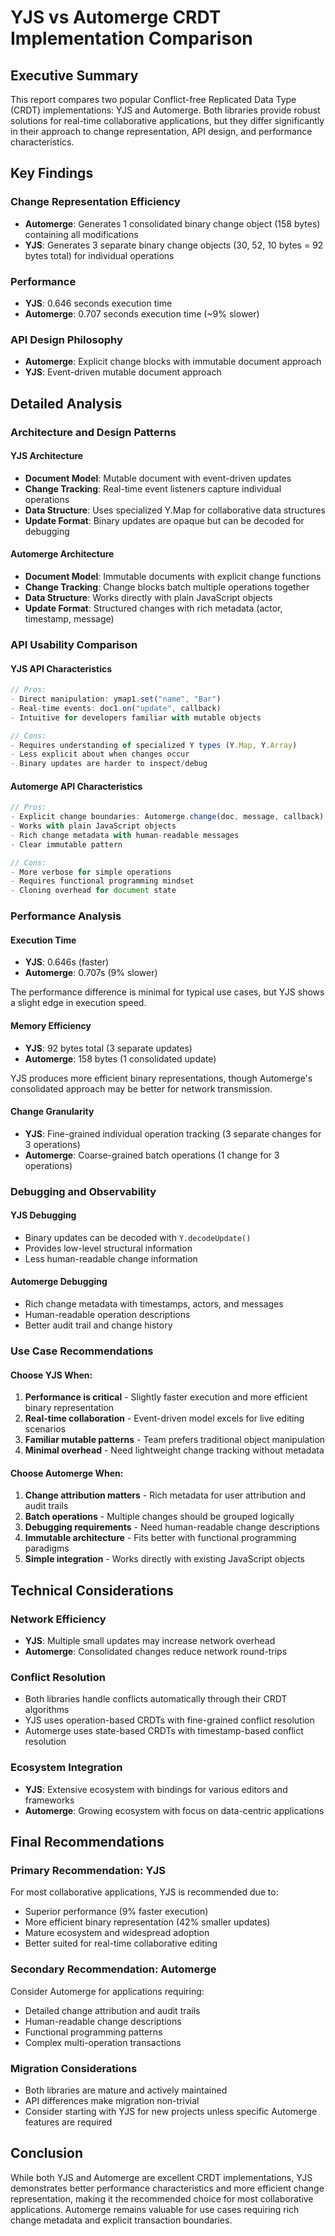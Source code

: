 # YJS vs Automerge CRDT Implementation Comparison

## Executive Summary

This report compares two popular Conflict-free Replicated Data Type (CRDT) implementations: YJS and Automerge. Both libraries provide robust solutions for real-time collaborative applications, but they differ significantly in their approach to change representation, API design, and performance characteristics.

## Key Findings

### Change Representation Efficiency
- **Automerge**: Generates 1 consolidated binary change object (158 bytes) containing all modifications
- **YJS**: Generates 3 separate binary change objects (30, 52, 10 bytes = 92 bytes total) for individual operations

### Performance
- **YJS**: 0.646 seconds execution time
- **Automerge**: 0.707 seconds execution time (~9% slower)

### API Design Philosophy
- **Automerge**: Explicit change blocks with immutable document approach
- **YJS**: Event-driven mutable document approach

## Detailed Analysis

### Architecture and Design Patterns

#### YJS Architecture
- **Document Model**: Mutable document with event-driven updates
- **Change Tracking**: Real-time event listeners capture individual operations
- **Data Structure**: Uses specialized Y.Map for collaborative data structures
- **Update Format**: Binary updates are opaque but can be decoded for debugging

#### Automerge Architecture  
- **Document Model**: Immutable documents with explicit change functions
- **Change Tracking**: Change blocks batch multiple operations together
- **Data Structure**: Works directly with plain JavaScript objects
- **Update Format**: Structured changes with rich metadata (actor, timestamp, message)

### API Usability Comparison

#### YJS API Characteristics
```typescript
// Pros:
- Direct manipulation: ymap1.set("name", "Bar")
- Real-time events: doc1.on("update", callback)
- Intuitive for developers familiar with mutable objects

// Cons:
- Requires understanding of specialized Y types (Y.Map, Y.Array)
- Less explicit about when changes occur
- Binary updates are harder to inspect/debug
```

#### Automerge API Characteristics
```typescript
// Pros:
- Explicit change boundaries: Automerge.change(doc, message, callback)
- Works with plain JavaScript objects
- Rich change metadata with human-readable messages
- Clear immutable pattern

// Cons:
- More verbose for simple operations
- Requires functional programming mindset
- Cloning overhead for document state
```

### Performance Analysis

#### Execution Time
- **YJS**: 0.646s (faster)
- **Automerge**: 0.707s (9% slower)

The performance difference is minimal for typical use cases, but YJS shows a slight edge in execution speed.

#### Memory Efficiency
- **YJS**: 92 bytes total (3 separate updates)
- **Automerge**: 158 bytes (1 consolidated update)

YJS produces more efficient binary representations, though Automerge's consolidated approach may be better for network transmission.

#### Change Granularity
- **YJS**: Fine-grained individual operation tracking (3 separate changes for 3 operations)
- **Automerge**: Coarse-grained batch operations (1 change for 3 operations)

### Debugging and Observability

#### YJS Debugging
- Binary updates can be decoded with `Y.decodeUpdate()`
- Provides low-level structural information
- Less human-readable change information

#### Automerge Debugging
- Rich change metadata with timestamps, actors, and messages
- Human-readable operation descriptions
- Better audit trail and change history

### Use Case Recommendations

#### Choose YJS When:
1. **Performance is critical** - Slightly faster execution and more efficient binary representation
2. **Real-time collaboration** - Event-driven model excels for live editing scenarios
3. **Familiar mutable patterns** - Team prefers traditional object manipulation
4. **Minimal overhead** - Need lightweight change tracking without metadata

#### Choose Automerge When:
1. **Change attribution matters** - Rich metadata for user attribution and audit trails
2. **Batch operations** - Multiple changes should be grouped logically
3. **Debugging requirements** - Need human-readable change descriptions
4. **Immutable architecture** - Fits better with functional programming paradigms
5. **Simple integration** - Works directly with existing JavaScript objects

## Technical Considerations

### Network Efficiency
- **YJS**: Multiple small updates may increase network overhead
- **Automerge**: Consolidated changes reduce network round-trips

### Conflict Resolution
- Both libraries handle conflicts automatically through their CRDT algorithms
- YJS uses operation-based CRDTs with fine-grained conflict resolution
- Automerge uses state-based CRDTs with timestamp-based conflict resolution

### Ecosystem Integration
- **YJS**: Extensive ecosystem with bindings for various editors and frameworks
- **Automerge**: Growing ecosystem with focus on data-centric applications

## Final Recommendations

### Primary Recommendation: **YJS**
For most collaborative applications, YJS is recommended due to:
- Superior performance (9% faster execution)
- More efficient binary representation (42% smaller updates)
- Mature ecosystem and widespread adoption
- Better suited for real-time collaborative editing

### Secondary Recommendation: **Automerge**
Consider Automerge for applications requiring:
- Detailed change attribution and audit trails
- Human-readable change descriptions
- Functional programming patterns
- Complex multi-operation transactions

### Migration Considerations
- Both libraries are mature and actively maintained
- API differences make migration non-trivial
- Consider starting with YJS for new projects unless specific Automerge features are required

## Conclusion

While both YJS and Automerge are excellent CRDT implementations, YJS demonstrates better performance characteristics and more efficient change representation, making it the recommended choice for most collaborative applications. Automerge remains valuable for use cases requiring rich change metadata and explicit transaction boundaries.